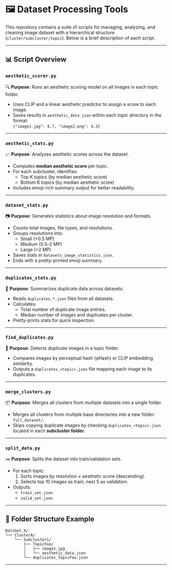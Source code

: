 # 🖼️ Dataset Processing Tools

This repository contains a suite of scripts for managing, analyzing, and cleaning image dataset with a hierarchical structure (`cluster/subcluster/topic`). Below is a brief description of each script.

---

## 📊 Script Overview

### `aesthetic_scorer.py`
🔍 **Purpose**: Runs an aesthetic scoring model on all images in each topic folder.

- Uses CLIP and a linear aesthetic predictor to assign a score to each image.
- Saves results in `aesthetic_data.json` within each topic directory in the format:  
  `{"image1.jpg": 6.7, "image2.png": 4.3}`

---

### `aesthetic_stats.py`
📈 **Purpose**: Analyzes aesthetic scores across the dataset.

- Computes **median aesthetic score** per topic.
- For each subcluster, identifies:
  - Top K topics (by median aesthetic score)
  - Bottom K topics (by median aesthetic score)
- Includes emoji-rich summary output for better readability.

---

### `dataset_stats.py`
📷 **Purpose**: Generates statistics about image resolution and formats.

- Counts total images, file types, and resolutions.
- Groups resolutions into:
  - Small (<0.5 MP)
  - Medium (0.5–2 MP)
  - Large (>2 MP)
- Saves stats in `datasets_image_statistics.json`.
- Ends with a pretty-printed emoji summary.

---

### `duplicates_stats.py`
🧬 **Purpose**: Summarizes duplicate data across datasets.

- Reads `duplicates_*.json` files from all datasets.
- Calculates:
  - Total number of duplicate image entries.
  - Median number of images and duplicates per cluster.
- Pretty-prints stats for quick inspection.

---

### `find_duplicates.py`
🔁 **Purpose**: Detects duplicate images in a topic folder.

- Compares images by perceptual hash (pHash) or CLIP embedding similarity.
- Outputs a `duplicates_<topic>.json` file mapping each image to its duplicates.

---

### `merge_clusters.py`
📦 **Purpose**: Merges all clusters from multiple datasets into a single folder.

- Merges all clusters from multiple base directories into a new folder: `full_dataset/`.
- Skips copying duplicate images by checking `duplicates_<topic>.json` located in each **subcluster folder**.

---

### `split_data.py`
✂️ **Purpose**: Splits the dataset into train/validation sets.

- For each topic:
  1. Sorts images by resolution × aesthetic score (descending).
  2. Selects top 10 images as train, next 5 as validation.
- Outputs:
  - `train_set.json`
  - `valid_set.json`

---

## 📁 Folder Structure Example

```
DataSet_X/
└── ClusterA/
    └── Subcluster1/
        ├── TopicFoo/
        │   ├── image1.jpg
        │   └── aesthetic_data.json
        └── duplicates_TopicFoo.json
```

---
